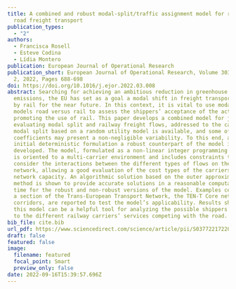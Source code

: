```yaml
---
title: A combined and robust modal-split/traffic assignment model for rail and
  road freight transport
publication_types:
  - "2"
authors:
  - Francisca Rosell
  - Esteve Codina
  - Lídia Montero
publication: European Journal of Operational Research
publication_short: European Journal of Operational Research, Volume 303, Issue
  2, 2022, Pages 688-698
doi: https://doi.org/10.1016/j.ejor.2022.03.008
abstract: Searching for achieving an ambitious reduction in greenhouse gas
  emissions, the EU has set as a goal a modal shift in freight transport of 30%
  by rail for the near future. In this context, it is vital to use modal choice
  models road versus rail to assess the shippers’ acceptance of the actions
  promoting the use of rail. This paper develops a combined model for jointly
  evaluating modal split and railway freight flows, addressed to the case when a
  modal split based on a random utility model is available, and some of its
  coefficients may present a non-negligible variability. To this end, after the
  initial deterministic formulation a robust counterpart of the model is
  developed. The model, formulated as a non-linear integer programming problem,
  is oriented to a multi-carrier environment and includes constraints to
  consider the interactions between the different types of flows on the railway
  network, allowing a good evaluation of the cost types of the carriers and the
  network capacity. An algorithmic solution based on the outer approximation
  method is shown to provide accurate solutions in a reasonable computational
  time for the robust and non-robust versions of the model. Examples centered on
  a section of the Trans-European Transport Network, the TEN-T Core network
  corridors, are reported to test the model’s applicability. Results show that
  this model can be a helpful tool for analyzing the possible shippers’ response
  to the different railway carriers’ services competing with the road.
bib_file: cite.bib
url_pdf: https://www.sciencedirect.com/science/article/pii/S0377221722002120#ecom0001
draft: false
featured: false
image:
  filename: featured
  focal_point: Smart
  preview_only: false
date: 2022-09-16T15:39:57.696Z
---
```

